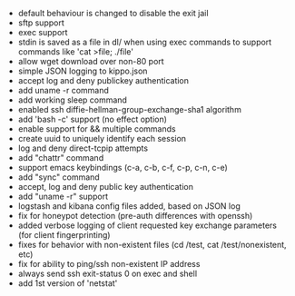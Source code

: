 * default behaviour is changed to disable the exit jail
* sftp support
* exec support
* stdin is saved as a file in dl/ when using exec commands 
    to support commands like 'cat >file; ./file'
* allow wget download over non-80 port
* simple JSON logging to kippo.json
* accept log and deny publickey authentication
* add uname -r command
* add working sleep command
* enabled ssh diffie-hellman-group-exchange-sha1 algorithm
* add 'bash -c' support (no effect option)
* enable support for && multiple commands
* create uuid to uniquely identify each session
* log and deny direct-tcpip attempts 
* add "chattr" command
* support emacs keybindings (c-a, c-b, c-f, c-p, c-n, c-e)
* add "sync" command
* accept, log and deny public key authentication
* add "uname -r" support
* logstash and kibana config files added, based on JSON log
* fix for honeypot detection (pre-auth differences with openssh)
* added verbose logging of client requested key exchange parameters (for client fingerprinting)
* fixes for behavior with non-existent files (cd /test, cat /test/nonexistent, etc)
* fix for ability to ping/ssh non-existent IP address
* always send ssh exit-status 0 on exec and shell
* add 1st version of 'netstat'
